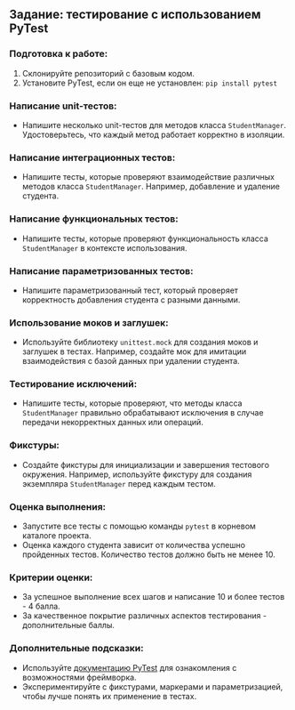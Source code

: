 ## Задание: тестирование с использованием PyTest

### Подготовка к работе:

1. Склонируйте репозиторий с базовым кодом.
2. Установите PyTest, если он еще не установлен: `pip install pytest`

### Написание unit-тестов:

- Напишите несколько unit-тестов для методов класса `StudentManager`. Удостоверьтесь, что каждый метод работает корректно в изоляции.

### Написание интеграционных тестов:

- Напишите тесты, которые проверяют взаимодействие различных методов класса `StudentManager`. Например, добавление и удаление студента.

### Написание функциональных тестов:

- Напишите тесты, которые проверяют функциональность класса `StudentManager` в контексте использования.

### Написание параметризованных тестов:

- Напишите параметризованный тест, который проверяет корректность добавления студента с разными данными.

### Использование моков и заглушек:

- Используйте библиотеку `unittest.mock` для создания моков и заглушек в тестах. Например, создайте мок для имитации взаимодействия с базой данных при удалении студента.

### Тестирование исключений:

- Напишите тесты, которые проверяют, что методы класса `StudentManager` правильно обрабатывают исключения в случае передачи некорректных данных или операций.

### Фикстуры:

- Создайте фикстуры для инициализации и завершения тестового окружения. Например, используйте фикстуру для создания экземпляра `StudentManager` перед каждым тестом.

### Оценка выполнения:

- Запустите все тесты с помощью команды `pytest` в корневом каталоге проекта.
- Оценка каждого студента зависит от количества успешно пройденных тестов. Количество тестов должно быть не менее 10.

### Критерии оценки:

- За успешное выполнение всех шагов и написание 10 и более тестов - 4 балла.
- За качественное покрытие различных аспектов тестирования - дополнительные баллы.

### Дополнительные подсказки:

- Используйте [документацию PyTest](https://docs.pytest.org/en/latest/) для ознакомления с возможностями фреймворка.
- Экспериментируйте с фикстурами, маркерами и параметризацией, чтобы лучше понять их применение в тестах.